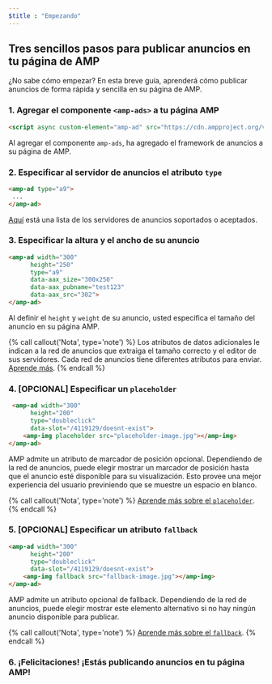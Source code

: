 ```yaml
---
$title : "Empezando"
---
```


## Tres sencillos pasos para publicar anuncios en tu página de AMP

¿No sabe cómo empezar? En esta breve guía, aprenderá cómo publicar anuncios de forma rápida y sencilla en su página de AMP.

### 1. Agregar el componente `<amp-ads>` a tu página AMP

```html
<script async custom-element="amp-ad" src="https://cdn.ampproject.org/v0/amp-ad-0.1.js"></script>
```

Al agregar el componente `amp-ads`, ha agregado el framework de anuncios a su página de AMP.

### 2. Especificar al servidor de anuncios el atributo `type`

```html
<amp-ad type="a9">
 ...
</amp-ad>
```

[Aquí](/es/docs/ads/ads_vendors.html) está una lista de los servidores de anuncios soportados o aceptados.

### 3. Especificar la altura y el ancho de su anuncio

```html
<amp-ad width="300"
      height="250"
      type="a9"
      data-aax_size="300x250"
      data-aax_pubname="test123"
      data-aax_src="302">
</amp-ad>
```

Al definir el `height` y `weight` de su anuncio, usted especifica el tamaño del anuncio en su página AMP.

{% call callout('Nota', type='note') %}
Los atributos de datos adicionales le indican a la red de anuncios que extraiga el tamaño correcto y el editor de sus servidores. Cada red de anuncios tiene diferentes atributos para enviar. [Aprende más](/es/docs/ads/ads_vendors.html).
{% endcall %}

### 4. [OPCIONAL] Especificar un `placeholder`

```html
 <amp-ad width="300"
      height="200"
      type="doubleclick"
      data-slot="/4119129/doesnt-exist">
    <amp-img placeholder src="placeholder-image.jpg"></amp-img>
</amp-ad>
```

AMP admite un atributo de marcador de posición opcional. Dependiendo de la red de anuncios, puede elegir mostrar un marcador de posición hasta que el anuncio esté disponible para su visualización. Esto provee una mejor experiencia del usuario previniendo que se muestre un espacio en blanco.

{% call callout('Nota', type='note') %}
[Aprende más sobre el `placeholder`](/es/docs/guides/responsive/placeholders#placeholders).
{% endcall %}

### 5. [OPCIONAL] Especificar un atributo `fallback`

```html
<amp-ad width="300"
      height="200"
      type="doubleclick"
      data-slot="/4119129/doesnt-exist">
    <amp-img fallback src="fallback-image.jpg"></amp-img>
</amp-ad>
```

AMP admite un atributo opcional de fallback. Dependiendo de la red de anuncios, puede elegir mostrar este elemento alternativo si no hay ningún anuncio disponible para publicar.

{% call callout('Nota', type='note') %}
[Aprende más sobre el `fallback`](/es/docs/guides/responsive/placeholders#fallbacks).
{% endcall %}

### 6. ¡Felicitaciones! ¡Estás publicando anuncios en tu página AMP!
